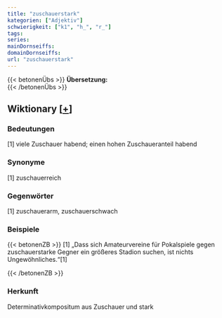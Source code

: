 ```yaml
---
title: "zuschauerstark"
kategorien: ["Adjektiv"]
schwierigkeit: ["k1", "h_", "r_"]
tags:
series:
mainDornseiffs:
domainDornseiffs:
url: "zuschauerstark"
---
```


{{< betonenÜbs >}}
**Übersetzung:**  
{{< /betonenÜbs >}}

## Wiktionary [[+](https://de.wiktionary.org/wiki/zuschauerstark)]

### Bedeutungen
[1] viele Zuschauer habend; einen hohen Zuschaueranteil habend  

### Synonyme
[1] zuschauerreich  

### Gegenwörter
[1] zuschauerarm, zuschauerschwach  

### Beispiele
{{< betonenZB >}}
[1] „Dass sich Amateurvereine für Pokalspiele gegen zuschauerstarke Gegner ein größeres Stadion suchen, ist nichts Ungewöhnliches.“[1]  

{{< /betonenZB >}}
### Herkunft
Determinativkompositum aus Zuschauer und stark  



